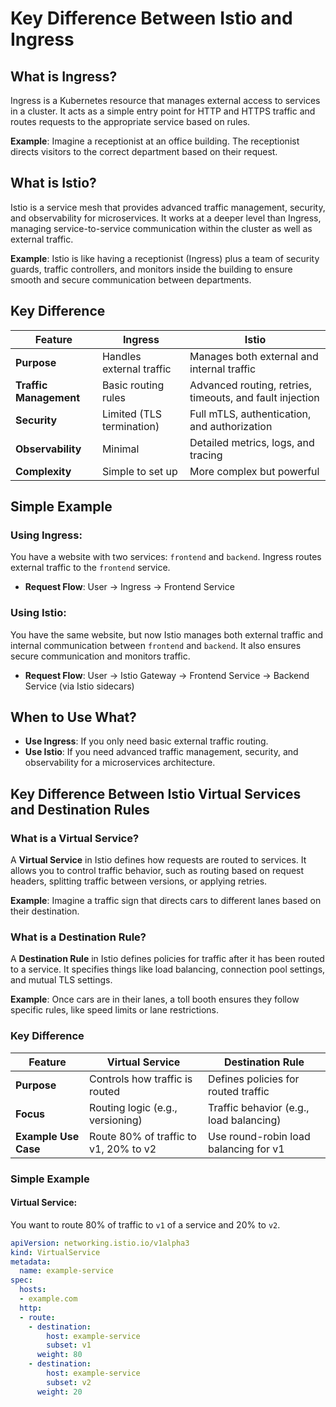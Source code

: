 # Key Difference Between Istio and Ingress

## What is Ingress?

Ingress is a Kubernetes resource that manages external access to services in a cluster. It acts as a simple entry point for HTTP and HTTPS traffic and routes requests to the appropriate service based on rules.

**Example**: Imagine a receptionist at an office building. The receptionist directs visitors to the correct department based on their request.

## What is Istio?

Istio is a service mesh that provides advanced traffic management, security, and observability for microservices. It works at a deeper level than Ingress, managing service-to-service communication within the cluster as well as external traffic.

**Example**: Istio is like having a receptionist (Ingress) plus a team of security guards, traffic controllers, and monitors inside the building to ensure smooth and secure communication between departments.

## Key Difference

| Feature                | Ingress                          | Istio                              |
|------------------------|-----------------------------------|------------------------------------|
| **Purpose**            | Handles external traffic         | Manages both external and internal traffic |
| **Traffic Management** | Basic routing rules              | Advanced routing, retries, timeouts, and fault injection |
| **Security**           | Limited (TLS termination)        | Full mTLS, authentication, and authorization |
| **Observability**      | Minimal                          | Detailed metrics, logs, and tracing |
| **Complexity**         | Simple to set up                 | More complex but powerful         |

## Simple Example

### Using Ingress:
You have a website with two services: `frontend` and `backend`. Ingress routes external traffic to the `frontend` service.

- **Request Flow**: User → Ingress → Frontend Service

### Using Istio:
You have the same website, but now Istio manages both external traffic and internal communication between `frontend` and `backend`. It also ensures secure communication and monitors traffic.

- **Request Flow**: User → Istio Gateway → Frontend Service → Backend Service (via Istio sidecars)

## When to Use What?

- **Use Ingress**: If you only need basic external traffic routing.
- **Use Istio**: If you need advanced traffic management, security, and observability for a microservices architecture.

## Key Difference Between Istio Virtual Services and Destination Rules

### What is a Virtual Service?

A **Virtual Service** in Istio defines how requests are routed to services. It allows you to control traffic behavior, such as routing based on request headers, splitting traffic between versions, or applying retries.

**Example**: Imagine a traffic sign that directs cars to different lanes based on their destination.

### What is a Destination Rule?

A **Destination Rule** in Istio defines policies for traffic after it has been routed to a service. It specifies things like load balancing, connection pool settings, and mutual TLS settings.

**Example**: Once cars are in their lanes, a toll booth ensures they follow specific rules, like speed limits or lane restrictions.

### Key Difference

| Feature                | Virtual Service                  | Destination Rule                  |
|------------------------|-----------------------------------|------------------------------------|
| **Purpose**            | Controls how traffic is routed   | Defines policies for routed traffic |
| **Focus**              | Routing logic (e.g., versioning) | Traffic behavior (e.g., load balancing) |
| **Example Use Case**   | Route 80% of traffic to v1, 20% to v2 | Use round-robin load balancing for v1 |

### Simple Example

#### Virtual Service:
You want to route 80% of traffic to `v1` of a service and 20% to `v2`.

```yaml
apiVersion: networking.istio.io/v1alpha3
kind: VirtualService
metadata:
  name: example-service
spec:
  hosts:
  - example.com
  http:
  - route:
    - destination:
        host: example-service
        subset: v1
      weight: 80
    - destination:
        host: example-service
        subset: v2
      weight: 20